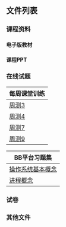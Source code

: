 ## 文件列表

### 课程资料
#### 电子版教材


#### 课程PPT


### 在线试题
|每周课堂训练|
|-|
|[周测3](resource/周测3.md)|
|[周测4](resource/周测4.md)|
|[周测7](resource/周测7.md)|
|[周测9](resource/周测9.md)|

|BB平台习题集|
|-|
|[操作系统基本概念](resource/操作系统基本概念.md)|
|[进程概念](resource/进程概念.md)|


### 试卷

### 其他文件